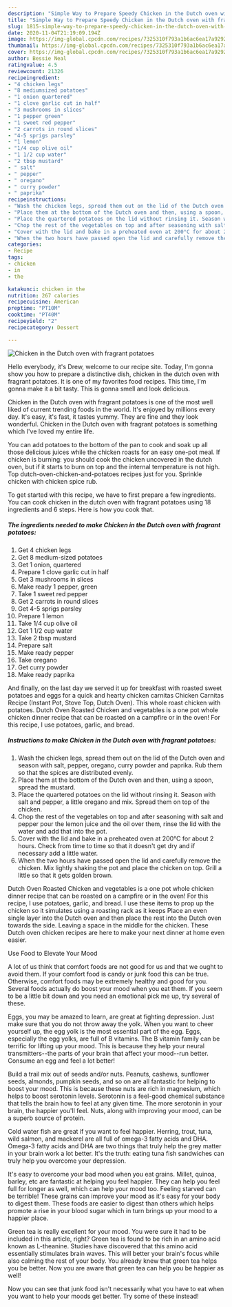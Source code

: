 ```yaml
---
description: "Simple Way to Prepare Speedy Chicken in the Dutch oven with fragrant potatoes"
title: "Simple Way to Prepare Speedy Chicken in the Dutch oven with fragrant potatoes"
slug: 1815-simple-way-to-prepare-speedy-chicken-in-the-dutch-oven-with-fragrant-potatoes
date: 2020-11-04T21:19:09.194Z
image: https://img-global.cpcdn.com/recipes/7325310f793a1b6ac6ea17a9292bb083/751x532cq70/chicken-in-the-dutch-oven-with-fragrant-potatoes-recipe-main-photo.jpg
thumbnail: https://img-global.cpcdn.com/recipes/7325310f793a1b6ac6ea17a9292bb083/751x532cq70/chicken-in-the-dutch-oven-with-fragrant-potatoes-recipe-main-photo.jpg
cover: https://img-global.cpcdn.com/recipes/7325310f793a1b6ac6ea17a9292bb083/751x532cq70/chicken-in-the-dutch-oven-with-fragrant-potatoes-recipe-main-photo.jpg
author: Bessie Neal
ratingvalue: 4.5
reviewcount: 21326
recipeingredient:
- "4 chicken legs"
- "8 mediumsized potatoes"
- "1 onion quartered"
- "1 clove garlic cut in half"
- "3 mushrooms in slices"
- "1 pepper green"
- "1 sweet red pepper"
- "2 carrots in round slices"
- "4-5 sprigs parsley"
- "1 lemon"
- "1/4 cup olive oil"
- "1 1/2 cup water"
- "2 tbsp mustard"
- " salt"
- " pepper"
- " oregano"
- " curry powder"
- " paprika"
recipeinstructions:
- "Wash the chicken legs, spread them out on the lid of the Dutch oven and season with salt, pepper, oregano, curry powder and paprika. Rub them so that the spices are distributed evenly."
- "Place them at the bottom of the Dutch oven and then, using a spoon, spread the mustard."
- "Place the quartered potatoes on the lid without rinsing it. Season with salt and pepper, a little oregano and mix. Spread them on top of the chicken."
- "Chop the rest of the vegetables on top and after seasoning with salt and pepper pour the lemon juice and the oil over them, rinse the lid with the water and add that into the pot."
- "Cover with the lid and bake in a preheated oven at 200°C for about 2 hours. Check from time to time so that it doesn&#39;t get dry and if necessary add a little water."
- "When the two hours have passed open the lid and carefully remove the chicken. Mix lightly shaking the pot and place the chicken on top. Grill a little so that it gets golden brown."
categories:
- Recipe
tags:
- chicken
- in
- the

katakunci: chicken in the 
nutrition: 267 calories
recipecuisine: American
preptime: "PT10M"
cooktime: "PT40M"
recipeyield: "2"
recipecategory: Dessert

---
```



![Chicken in the Dutch oven with fragrant potatoes](https://img-global.cpcdn.com/recipes/7325310f793a1b6ac6ea17a9292bb083/751x532cq70/chicken-in-the-dutch-oven-with-fragrant-potatoes-recipe-main-photo.jpg)

Hello everybody, it's Drew, welcome to our recipe site. Today, I'm gonna show you how to prepare a distinctive dish, chicken in the dutch oven with fragrant potatoes. It is one of my favorites food recipes. This time, I'm gonna make it a bit tasty. This is gonna smell and look delicious.

Chicken in the Dutch oven with fragrant potatoes is one of the most well liked of current trending foods in the world. It's enjoyed by millions every day. It's easy, it's fast, it tastes yummy. They are fine and they look wonderful. Chicken in the Dutch oven with fragrant potatoes is something which I've loved my entire life.

You can add potatoes to the bottom of the pan to cook and soak up all those delicious juices while the chicken roasts for an easy one-pot meal. If chicken is burning: you should cook the chicken uncovered in the dutch oven, but if it starts to burn on top and the internal temperature is not high. Top dutch-oven-chicken-and-potatoes recipes just for you. Sprinkle chicken with chicken spice rub.


To get started with this recipe, we have to first prepare a few ingredients. You can cook chicken in the dutch oven with fragrant potatoes using 18 ingredients and 6 steps. Here is how you cook that.

<!--inarticleads1-->

##### The ingredients needed to make Chicken in the Dutch oven with fragrant potatoes:

1. Get 4 chicken legs
1. Get 8 medium-sized potatoes
1. Get 1 onion, quartered
1. Prepare 1 clove garlic cut in half
1. Get 3 mushrooms in slices
1. Make ready 1 pepper, green
1. Take 1 sweet red pepper
1. Get 2 carrots in round slices
1. Get 4-5 sprigs parsley
1. Prepare 1 lemon
1. Take 1/4 cup olive oil
1. Get 1 1/2 cup water
1. Take 2 tbsp mustard
1. Prepare  salt
1. Make ready  pepper
1. Take  oregano
1. Get  curry powder
1. Make ready  paprika


And finally, on the last day we served it up for breakfast with roasted sweet potatoes and eggs for a quick and hearty chicken carnitas Chicken Carnitas Recipe (Instant Pot, Stove Top, Dutch Oven). This whole roast chicken with potatoes. Dutch Oven Roasted Chicken and vegetables is a one pot whole chicken dinner recipe that can be roasted on a campfire or in the oven! For this recipe, I use potatoes, garlic, and bread. 

<!--inarticleads2-->

##### Instructions to make Chicken in the Dutch oven with fragrant potatoes:

1. Wash the chicken legs, spread them out on the lid of the Dutch oven and season with salt, pepper, oregano, curry powder and paprika. Rub them so that the spices are distributed evenly.
1. Place them at the bottom of the Dutch oven and then, using a spoon, spread the mustard.
1. Place the quartered potatoes on the lid without rinsing it. Season with salt and pepper, a little oregano and mix. Spread them on top of the chicken.
1. Chop the rest of the vegetables on top and after seasoning with salt and pepper pour the lemon juice and the oil over them, rinse the lid with the water and add that into the pot.
1. Cover with the lid and bake in a preheated oven at 200°C for about 2 hours. Check from time to time so that it doesn&#39;t get dry and if necessary add a little water.
1. When the two hours have passed open the lid and carefully remove the chicken. Mix lightly shaking the pot and place the chicken on top. Grill a little so that it gets golden brown.


Dutch Oven Roasted Chicken and vegetables is a one pot whole chicken dinner recipe that can be roasted on a campfire or in the oven! For this recipe, I use potatoes, garlic, and bread. I use these items to prop up the chicken so it simulates using a roasting rack as it keeps Place an even single layer into the Dutch oven and then place the rest into the Dutch oven towards the side. Leaving a space in the middle for the chicken. These Dutch oven chicken recipes are here to make your next dinner at home even easier. 

Use Food to Elevate Your Mood


A lot of us think that comfort foods are not good for us and that we ought to avoid them. If your comfort food is candy or junk food this can be true. Otherwise, comfort foods may be extremely healthy and good for you. Several foods actually do boost your mood when you eat them. If you seem to be a little bit down and you need an emotional pick me up, try several of these.

Eggs, you may be amazed to learn, are great at fighting depression. Just make sure that you do not throw away the yolk. When you want to cheer yourself up, the egg yolk is the most essential part of the egg. Eggs, especially the egg yolks, are full of B vitamins. The B vitamin family can be terrific for lifting up your mood. This is because they help your neural transmitters--the parts of your brain that affect your mood--run better. Consume an egg and feel a lot better!

Build a trail mix out of seeds and/or nuts. Peanuts, cashews, sunflower seeds, almonds, pumpkin seeds, and so on are all fantastic for helping to boost your mood. This is because these nuts are rich in magnesium, which helps to boost serotonin levels. Serotonin is a feel-good chemical substance that tells the brain how to feel at any given time. The more serotonin in your brain, the happier you'll feel. Nuts, along with improving your mood, can be a superb source of protein.

Cold water fish are great if you want to feel happier. Herring, trout, tuna, wild salmon, and mackerel are all full of omega-3 fatty acids and DHA. Omega-3 fatty acids and DHA are two things that truly help the grey matter in your brain work a lot better. It's the truth: eating tuna fish sandwiches can truly help you overcome your depression. 

It's easy to overcome your bad mood when you eat grains. Millet, quinoa, barley, etc are fantastic at helping you feel happier. They can help you feel full for longer as well, which can help your mood too. Feeling starved can be terrible! These grains can improve your mood as it's easy for your body to digest them. These foods are easier to digest than others which helps promote a rise in your blood sugar which in turn brings up your mood to a happier place.

Green tea is really excellent for your mood. You were sure it had to be included in this article, right? Green tea is found to be rich in an amino acid known as L-theanine. Studies have discovered that this amino acid essentially stimulates brain waves. This will better your brain's focus while also calming the rest of your body. You already knew that green tea helps you be better. Now you are aware that green tea can help you be happier as well!

Now you can see that junk food isn't necessarily what you have to eat when you want to help your moods get better. Try some of these instead!

